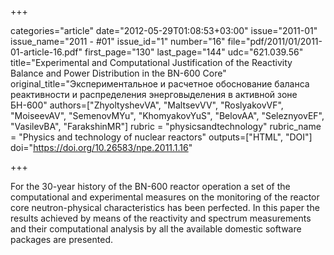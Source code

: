 +++

categories="article"
date="2012-05-29T01:08:53+03:00"
issue="2011-01"
issue_name="2011 - #01"
issue_id="1"
number="16"
file="pdf/2011/01/2011-01-article-16.pdf"
first_page="130"
last_page="144"
udc="621.039.56"
title="Experimental and Computational Justification of the Reactivity Balance and Power Distribution in the BN-600 Core"
original_title="Экспериментальное и расчетное обоснование баланса реактивности и распределения энерговыделения в активной зоне БН-600"
authors=["ZhyoltyshevVA", "MaltsevVV", "RoslyakovVF", "MoiseevAV", "SemenovMYu", "KhomyakovYuS", "BelovAA", "SeleznyovEF", "VasilevBA", "FarakshinMR"]
rubric = "physicsandtechnology"
rubric_name = "Physics and technology of nuclear reactors"
outputs=["HTML", "DOI"]
doi="https://doi.org/10.26583/npe.2011.1.16"

+++

For the 30-year history of the BN-600 reactor operation a set of the computational and experimental measures on the monitoring of the reactor core neutron-physical characteristics has been perfected. In this paper the results achieved by means of the reactivity and spectrum measurements and their computational analysis by all the available domestic software packages are presented.